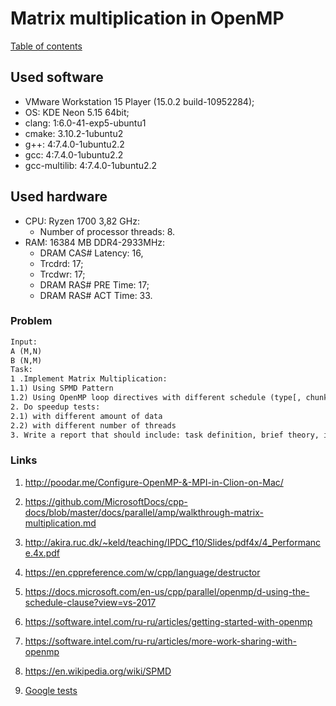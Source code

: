 # Matrix multiplication in OpenMP
[Table of contents](https://github.com/fedy95/HighPerformanceComputing/blob/master/README.md)

## Used software
- VMware Workstation 15 Player (15.0.2 build-10952284);
- OS: KDE Neon 5.15 64bit;
- clang: 1:6.0-41-exp5-ubuntu1
- cmake: 3.10.2-1ubuntu2
- g++: 4:7.4.0-1ubuntu2.2
- gcc: 4:7.4.0-1ubuntu2.2
- gcc-multilib: 4:7.4.0-1ubuntu2.2
     
## Used hardware
- CPU: Ryzen 1700 3,82 GHz:
  - Number of processor threads: 8.
- RAM: 16384 MB DDR4-2933MHz:
  - DRAM CAS# Latency: 16,
  - Trcdrd: 17;
  - Trcdwr: 17;
  - DRAM RAS# PRE Time: 17;
  - DRAM RAS# ACT Time: 33.

### Problem
```txt
Input:
A (M,N)
B (N,M)
Task: 
1 .Implement Matrix Multiplication:
1.1) Using SPMD Pattern
1.2) Using OpenMP loop directives with different schedule (type[, chunk]) configurations.
2. Do speedup tests:
2.1) with different amount of data
2.2) with different number of threads
3. Write a report that should include: task definition, brief theory, implementation description, test results (tables, graphics…)

```

### Links
1) http://poodar.me/Configure-OpenMP-&-MPI-in-Clion-on-Mac/
2) https://github.com/MicrosoftDocs/cpp-docs/blob/master/docs/parallel/amp/walkthrough-matrix-multiplication.md
3) http://akira.ruc.dk/~keld/teaching/IPDC_f10/Slides/pdf4x/4_Performance.4x.pdf
4) https://en.cppreference.com/w/cpp/language/destructor
5) https://docs.microsoft.com/en-us/cpp/parallel/openmp/d-using-the-schedule-clause?view=vs-2017
6) https://software.intel.com/ru-ru/articles/getting-started-with-openmp
7) https://software.intel.com/ru-ru/articles/more-work-sharing-with-openmp
8) https://en.wikipedia.org/wiki/SPMD

9) [Google tests](https://www.srcmake.com/home/google-cpp-test-framework)